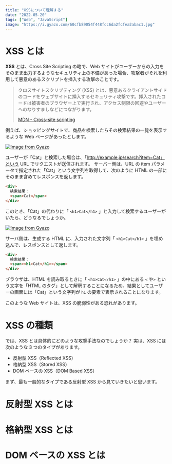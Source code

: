 ```yaml
---
title: "XSSについて理解する"
date: "2022-05-20"
tags: ["Web", "JavaScript"]
image: "https://i.gyazo.com/60cfb89054f448fcc6da2fcfea2abac1.jpg"
---
```


# XSS とは

**XSS** とは、Cross Site Scripting の略で、Web サイトがユーザーからの入力をそのまま出力するようなセキュリティ上の不備があった場合、攻撃者がそれを利用して悪意のあるスクリプトを挿入する攻撃のことです。

> クロスサイトスクリプティング (XSS) とは、悪意あるクライアントサイドのコードをウェブサイトに挿入するセキュリティ攻撃です。挿入されたコードは被害者のブラウザー上で実行され、アクセス制限の回避やユーザーへのなりすましなどにつながります。
>
> [MDN - Cross-site scripting](https://developer.mozilla.org/ja/docs/Glossary/Cross-site_scripting)

例えば、ショッピングサイトで、商品を検索したらその検索結果の一覧を表示するような Web ページがあったとします。

[![Image from Gyazo](https://i.gyazo.com/261438cb9abed953cf8ff4e38606bf0d.png)](https://gyazo.com/261438cb9abed953cf8ff4e38606bf0d)

ユーザーが「Cat」と検索した場合は、「http://example.jp/search?item=Cat」という URL でリクエストが送信されます。
サーバー側は、URL の item パラメータで指定された「Cat」という文字列を取得して、次のように HTML の一部にそのまま含めてレスポンスを返します。

```html
<div>
  検索結果：
  <span>Cat</span>
</div>
```

このとき、「Cat」の代わりに「 `<h1>Cat</h1>` 」と入力して検索するユーザーがいたら、どうなるでしょうか。

[![Image from Gyazo](https://i.gyazo.com/ef07b11215dc2a7aabe958e36c193317.png)](https://gyazo.com/ef07b11215dc2a7aabe958e36c193317)

サーバ側は、生成する HTML に、入力された文字列「 `<h1>Cat</h1>` 」を埋め込んで、レスポンスとして返します。

```html
<div>
  検索結果：
  <span><h1>Cat</h1></span>
</div>
```

ブラウザは、HTML を読み取るときに「 `<h1>Cat</h1>` 」の中にある `<` や`>` という文字を「HTML のタグ」として解釈することになるため、結果としてユーザーの画面には「Cat」という文字列が `h1` の要素で表示されることになります。

このような Web サイトは、XSS の脆弱性がある恐れがあります。

# XSS の種類

では、XSS とは具体的にどのような攻撃手法なのでしょうか？
実は、XSS には次のような 3 つのタイプがあります。

- 反射型 XSS（Reflected XSS）
- 格納型 XSS（Stored XSS）
- DOM ベースの XSS（DOM Based XSS）

まず、最も一般的なタイプである反射型 XSS から見ていきたいと思います。

# 反射型 XSS とは

# 格納型 XSS とは

# DOM ベースの XSS とは
